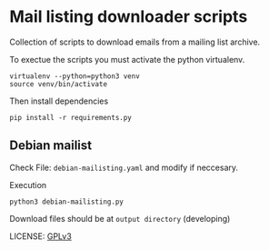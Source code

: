 # Mail listing downloader scripts

Collection of scripts to download emails from a mailing list archive.

To exectue the scripts you must activate the python virtualenv.

```
virtualenv --python=python3 venv
source venv/bin/activate
```

Then install dependencies 

```
pip install -r requirements.py
```

## Debian mailist

Check File: `debian-mailisting.yaml` and modify if neccesary.

Execution

```
python3 debian-mailisting.py
```

Download files should be at `output directory` (developing)

LICENSE: [GPLv3](https://www.gnu.org/licenses/gpl-3.0.html)
